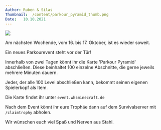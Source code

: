 ```yaml
---
Author:	Ruben & Silas
Thumbnail:	/content/parkour_pyramid_thumb.png
Date:	10.10.2021
---
```


<img src="/content/parkour_pyramid.png" />
<p>Am nächsten Wochende, vom 16. bis 17. Oktober, ist es wieder soweit.</p>
<p>Ein neues Parkourevent steht vor der Tür!</p>
<p>Innerhalb von zwei Tagen könnt ihr die Karte 'Parkour Pyramid' abschließen. Diese beinhaltet 100 einzelne Abschnitte, die gerne jeweils mehrere Minuten dauern.</p>
<p>Jeder, der alle 100 Level abschließen kann, bekommt seinen eigenen Spielerkopf als Item.</p>
<p>Die Karte findet ihr unter <code>event.whsminecraft.de</code></p>
<p>Nach dem Event könnt ihr eure Trophäe dann auf dem Survivalserver mit <code>/claimtrophy</code> abholen.</p>
<p>Wir wünschen euch viel Spaß und Nerven aus Stahl.</p>
